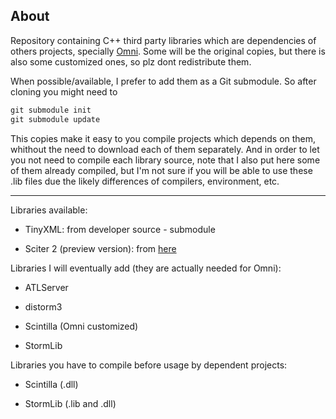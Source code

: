 ## About

Repository containing C++ third party libraries which are dependencies of others projects, specially [Omni](/midiway/Omni). Some will be the original copies, but there is also some customized ones, so plz dont redistribute them.

When possible/available, I prefer to add them as a Git submodule. So after cloning you might need to

```ruby
git submodule init
git submodule update
```

This copies make it easy to you compile projects which depends on them, whithout the need to download each of them separately. And in order to let you not need to compile each library source, note that I also put here some of them already compiled, but I'm not sure if you will be able to use these .lib files due the likely differences of compilers, environment, etc.



***

Libraries available:

- TinyXML: from developer source - submodule

- Sciter 2 (preview version): from [here](http://www.terrainformatica.com/)

Libraries I will eventually add (they are actually needed for Omni):

- ATLServer

- distorm3

- Scintilla (Omni customized)

- StormLib

Libraries you have to compile before usage by dependent projects:

- Scintilla (.dll)

- StormLib (.lib and .dll)